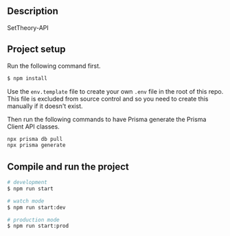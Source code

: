 ## Description

SetTheory-API

## Project setup

Run the following command first.

```bash
$ npm install
```

Use the `env.template` file to create your own `.env` file in the root of this repo. This file is excluded from source control and so you need to create this manually if it doesn't exist.

Then run the following commands to have Prisma generate the Prisma Client API classes.

```bash
npx prisma db pull
npx prisma generate
```

## Compile and run the project

```bash
# development
$ npm run start

# watch mode
$ npm run start:dev

# production mode
$ npm run start:prod
```
